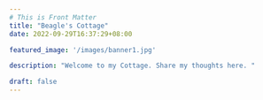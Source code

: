 ```yaml
---
# This is Front Matter
title: "Beagle's Cottage"
date: 2022-09-29T16:37:29+08:00

featured_image: '/images/banner1.jpg'

description: "Welcome to my Cottage. Share my thoughts here. "

draft: false
---
```


